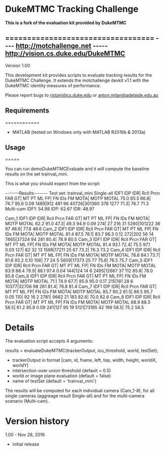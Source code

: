 # DukeMTMC Tracking Challenge

**This is a fork of the evaluation kit provided by DukeMTMC**

==================================
---- http://motchallenge.net -----
http://vision.cs.duke.edu/DukeMTMC
----------------------------------

Version 1.00

This development kit provides scripts to evaluate tracking results for the DukeMTMC Challenge.
It extends the motchallenge devkit v1.1 with the DukeMTMC identity measures of performance.

Please report bugs to ristani@cs.duke.edu or anton.milan@adelaide.edu.au


## Requirements
============
- MATLAB (tested on Windows only with MATLAB R2016b & 2013a)
  

## Usage
=====

You can run demoDukeMTMCEvaluate and it will compute the baseline results on the set trainval_mini.

This is what you should expect from the script:

-------Results-------
Test set: trainval_mini
Single-all
 IDF1  IDP  IDR| Rcll  Prcn   FAR  GT| MT  PT  ML    FP|   FN  IDs   FM  MOTA|  MOTP MOTAL 
 75.0 85.5 66.8| 74.7  95.6  0.09 1489|912 481  96 40726|301360  378 1277  71.3|  76.7  71.3 
Multi-cam	IDF1: 54.98	IDP: 62.67	IDR: 48.97

Cam_1
 IDF1  IDP  IDR| Rcll  Prcn   FAR  GT| MT  PT  ML    FP|   FN  IDs   FM  MOTA|  MOTP MOTAL 
 62.2 91.0 47.3| 49.3  94.9  0.09 274| 27 216  31  5280|101222   36   97  46.6|  77.8  46.6 
Cam_2
 IDF1  IDP  IDR| Rcll  Prcn   FAR  GT| MT  PT  ML    FP|   FN  IDs   FM  MOTA|  MOTP MOTAL 
 81.4 87.5 76.1| 83.7  96.3  0.12 272|202  56  14  7465|37324   94  281  80.4|  78.9  80.5 
Cam_3
 IDF1  IDP  IDR| Rcll  Prcn   FAR  GT| MT  PT  ML    FP|   FN  IDs   FM  MOTA|  MOTP MOTAL 
 81.4 93.1 72.4| 75.5  97.1  0.03 127| 82  32  13  1598|17211   25   67  73.2|  76.3  73.2 
Cam_4
 IDF1  IDP  IDR| Rcll  Prcn   FAR  GT| MT  PT  ML    FP|   FN  IDs   FM  MOTA|  MOTP MOTAL 
 78.6 84.1 73.7| 81.6  93.2  0.10 106| 77  24   5  5609|17373   25   77  75.6|  76.5  75.7 
Cam_5
 IDF1  IDP  IDR| Rcll  Prcn   FAR  GT| MT  PT  ML    FP|   FN  IDs   FM  MOTA|  MOTP MOTAL 
 83.9 88.4 79.9| 88.1  97.4  0.04 144|124  14   6  2495|12667   37  112  85.8|  78.0  85.8 
Cam_6
 IDF1  IDP  IDR| Rcll  Prcn   FAR  GT| MT  PT  ML    FP|   FN  IDs   FM  MOTA|  MOTP MOTAL 
 71.1 74.9 67.7| 85.9  95.0  0.17 215|181  28   6 10377|32706   98  261  81.4|  76.8  81.4 
Cam_7
 IDF1  IDP  IDR| Rcll  Prcn   FAR  GT| MT  PT  ML    FP|   FN  IDs   FM  MOTA|  MOTP MOTAL 
 85.7 90.2 81.5| 86.5  95.7  0.05 110| 92  16   2  2781| 9662   21  183  82.6|  70.0  82.6 
Cam_8
 IDF1  IDP  IDR| Rcll  Prcn   FAR  GT| MT  PT  ML    FP|   FN  IDs   FM  MOTA|  MOTP MOTAL 
 68.9 88.3 56.5| 61.2  95.8  0.09 241|127  95  19  5121|73195   42  199  58.5|  75.2  58.5 


Details
=======
The evaluation script accepts 4 arguments:

results = evaluateDukeMTMC(trackerOutput, iou_threshold, world, testSet);

- trackerOutput in format [cam, id, frame, left, top, width, height, worldX, worldY]
- intersection-over-union threshold (default = 0.5)
- world or image plane evaluation (default = false)
- name of testSet (default = 'trainval_mini')

The results will be computed for each individual camera (Cam_1-8), for all single cameras 
(aggreage result Single-all) and for the multi-camera scenario (Multi-cam).


Version history
===============

1.00 - Nov 28, 2016
  - initial release